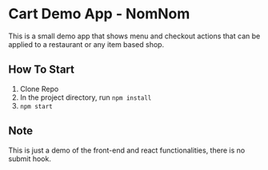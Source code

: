 # Cart Demo App - NomNom

This is a small demo app that shows menu and checkout actions that can be applied to a restaurant or any item based shop.

## How To Start

1. Clone Repo
2. In the project directory, run `npm install`
3. `npm start`

## Note

This is just a demo of the front-end and react functionalities, there is no submit hook.
